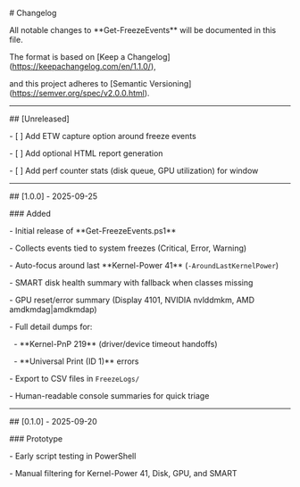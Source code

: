 \# Changelog



All notable changes to \*\*Get-FreezeEvents\*\* will be documented in this file.



The format is based on \[Keep a Changelog](https://keepachangelog.com/en/1.1.0/),

and this project adheres to \[Semantic Versioning](https://semver.org/spec/v2.0.0.html).



---



\## \[Unreleased]

\- \[ ] Add ETW capture option around freeze events

\- \[ ] Add optional HTML report generation

\- \[ ] Add perf counter stats (disk queue, GPU utilization) for window



---



\## \[1.0.0] - 2025-09-25

\### Added

\- Initial release of \*\*Get-FreezeEvents.ps1\*\*

\- Collects events tied to system freezes (Critical, Error, Warning)

\- Auto-focus around last \*\*Kernel-Power 41\*\* (`-AroundLastKernelPower`)

\- SMART disk health summary with fallback when classes missing

\- GPU reset/error summary (Display 4101, NVIDIA nvlddmkm, AMD amdkmdag|amdkmdap)

\- Full detail dumps for:

&nbsp; - \*\*Kernel-PnP 219\*\* (driver/device timeout handoffs)

&nbsp; - \*\*Universal Print (ID 1)\*\* errors

\- Export to CSV files in `FreezeLogs/`

\- Human-readable console summaries for quick triage



---



\## \[0.1.0] - 2025-09-20

\### Prototype

\- Early script testing in PowerShell

\- Manual filtering for Kernel-Power 41, Disk, GPU, and SMART




